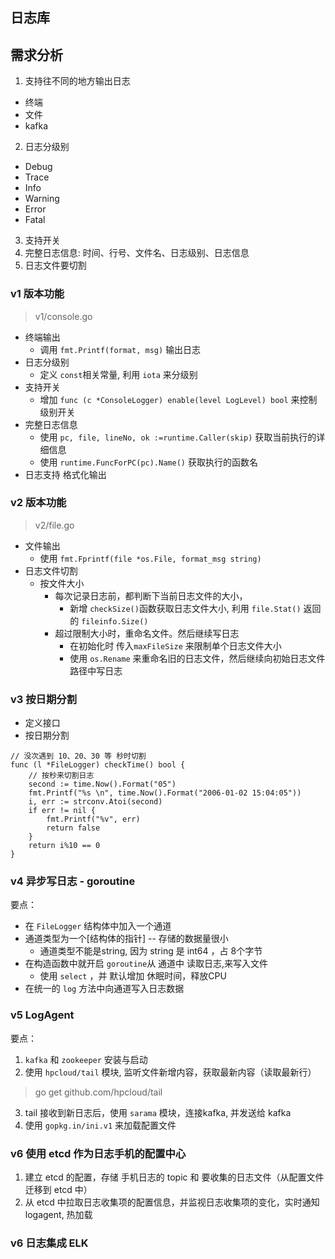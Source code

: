日志库
---
## 需求分析
1. 支持往不同的地方输出日志
  - 终端
  - 文件
  - kafka
2. 日志分级别
  - Debug
  - Trace
  - Info
  - Warning
  - Error
  - Fatal
3. 支持开关
4. 完整日志信息: 时间、行号、文件名、日志级别、日志信息
5. 日志文件要切割

### v1 版本功能
> v1/console.go

- 终端输出
  - 调用 `fmt.Printf(format, msg)` 输出日志
- 日志分级别
  - 定义 `const`相关常量, 利用 `iota` 来分级别
- 支持开关
  - 增加 `func (c *ConsoleLogger) enable(level LogLevel) bool` 来控制级别开关
- 完整日志信息
  - 使用 `pc, file, lineNo, ok :=runtime.Caller(skip)` 获取当前执行的详细信息
  - 使用 `runtime.FuncForPC(pc).Name()` 获取执行的函数名
- 日志支持 格式化输出

### v2 版本功能 
> v2/file.go

- 文件输出
  - 使用  `fmt.Fprintf(file *os.File, format_msg string)`
- 日志文件切割
  - 按文件大小
    - 每次记录日志前，都判断下当前日志文件的大小， 
        - 新增 `checkSize()`函数获取日志文件大小, 利用 `file.Stat()` 返回的 `fileinfo.Size()`
    - 超过限制大小时，重命名文件。然后继续写日志  
        - 在初始化时 传入`maxFileSize` 来限制单个日志文件大小
        - 使用 `os.Rename` 来重命名旧的日志文件，然后继续向初始日志文件路径中写日志


### v3 按日期分割
- 定义接口
- 按日期分割
```golang
// 没次遇到 10、20、30 等 秒时切割
func (l *FileLogger) checkTime() bool {
	// 按秒来切割日志
	second := time.Now().Format("05")
	fmt.Printf("%s \n", time.Now().Format("2006-01-02 15:04:05"))
	i, err := strconv.Atoi(second)
	if err != nil {
		fmt.Printf("%v", err)
		return false
	}
	return i%10 == 0
}
```

### v4 异步写日志 - goroutine
要点：
- 在 `FileLogger` 结构体中加入一个通道
- 通道类型为一个[结构体的指针] -- 存储的数据量很小
  - 通道类型不能是string, 因为 string 是 int64 ，占 8个字节
- 在构造函数中就开启 `goroutine`从 通道中 读取日志,来写入文件
  - 使用 `select` ，并 默认增加 休眠时间，释放CPU
- 在统一的 `log` 方法中向通道写入日志数据


### v5 LogAgent

要点：
1. `kafka` 和 `zookeeper` 安装与启动
2.  使用 `hpcloud/tail` 模块, 监听文件新增内容，获取最新内容（读取最新行）
> go get github.com/hpcloud/tail
3. tail 接收到新日志后，使用 `sarama` 模块，连接kafka, 并发送给 kafka
4. 使用 `gopkg.in/ini.v1` 来加载配置文件


### v6 使用 etcd 作为日志手机的配置中心
1. 建立 etcd 的配置，存储 手机日志的 topic 和 要收集的日志文件（从配置文件迁移到 etcd 中）
2. 从 etcd 中拉取日志收集项的配置信息，并监视日志收集项的变化，实时通知 logagent, 热加载


### v6 日志集成 ELK